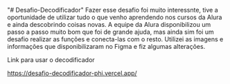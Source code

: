 "# Desafio-Decodificador" 
 Fazer esse desafio foi muito interessnte, tive a oportunidade de utilizar tudo o que venho aprendendo nos cursos da Alura e ainda descobrindo coisas novas. A equipe da Alura disponibilizou um passo a passo muito bom que foi de grande ajuda, mas ainda sim foi um desafio realizar as funções e conecta-las com o resto. Utilizei as imagens e informações que disponibilizaram no Figma e fiz algumas alterações.
 
Link para usar o decodificador

https://desafio-decodificador-phi.vercel.app/
